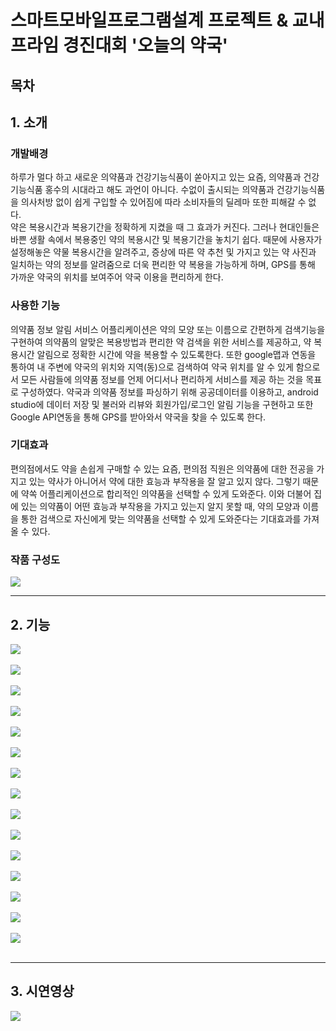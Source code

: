 스마트모바일프로그램설계 프로젝트 & 교내 프라임 경진대회 '오늘의 약국'
===================================
목차   
-----


## 1. 소개   

### 개발배경   
하루가 멀다 하고 새로운 의약품과 건강기능식품이 쏟아지고 있는 요즘, 의약품과 건강기능식품 홍수의 시대라고 해도 과언이 아니다. 수없이 출시되는 의약품과 건강기능식품을 의사처방 없이 쉽게 구입할 수 있어짐에 따라 소비자들의 딜레마 또한 피해갈 수 없다.    
약은 복용시간과 복용기간을 정확하게 지켰을 때 그 효과가 커진다. 그러나 현대인들은 바쁜 생활 속에서 복용중인 약의 복용시간 및 복용기간을 놓치기 쉽다. 때문에 사용자가 설정해놓은 약물 복용시간을 알려주고, 증상에 따른 약 추천 및 가지고 있는 약 사진과 일치하는 약의 정보를 알려줌으로 더욱 편리한 약 복용을 가능하게 하며, GPS를 통해 가까운 약국의 위치를 보여주어 약국 이용을 편리하게 한다.

### 사용한 기능   
의약품 정보 알림 서비스 어플리케이션은 약의 모양 또는 이름으로 간편하게 검색기능을 구현하여 의약품의 알맞은 복용방법과 편리한 약 검색을 위한 서비스를 제공하고, 약 복용시간 알림으로 정확한 시간에 약을 복용할 수 있도록한다. 또한 google맵과 연동을 통하여 내 주변에 약국의 위치와 지역(동)으로 검색하여 약국 위치를 알 수 있게 함으로서 모든 사람들에 의약품 정보를 언제 어디서나 편리하게 서비스를 제공 하는 것을 목표로 구성하였다. 약국과 의약품 정보를 파싱하기 위해 공공데이터를 이용하고, android studio에 데이터 저장 및 불러와 리뷰와 회원가입/로그인 알림 기능을 구현하고 또한 Google API연동을 통해 GPS를 받아와서 약국을 찾을 수 있도록 한다.

### 기대효과   
편의점에서도 약을 손쉽게 구매할 수 있는 요즘, 편의점 직원은 의약품에 대한 전공을 가지고 있는 약사가 아니어서 약에 대한 효능과 부작용을 잘 알고 있지 않다. 그렇기 때문에 약쏙 어플리케이션으로 합리적인 의약품을 선택할 수 있게 도와준다. 이와 더불어 집에 있는 의약품이 어떤 효능과 부작용을 가지고 있는지 알지 못할 때, 약의 모양과 이름을 통한 검색으로 자신에게 맞는 의약품을 선택할 수 있게 도와준다는 기대효과를 가져올 수 있다. 

### 작품 구성도
<img src="https://user-images.githubusercontent.com/57400849/131787259-ebb235dc-98dc-4d01-b83a-4741028ce4ca.png">


<hr/>

## 2. 기능


<img src="https://user-images.githubusercontent.com/57400849/131796567-cef3a012-9e4f-4b57-90d8-9e7e6993c0c3.png"><br><br>
<img src="https://user-images.githubusercontent.com/57400849/131796577-c11bf608-487c-48a5-a469-0bd529278dbe.png"><br><br>
<img src="https://user-images.githubusercontent.com/57400849/131796582-816998f0-12f4-4543-9f2c-983f7db74583.png"><br><br>
<img src="https://user-images.githubusercontent.com/57400849/131796588-1fd59bf3-a5ef-4497-a443-89d0bf0c1d29.png"><br><br>
<img src="https://user-images.githubusercontent.com/57400849/131796597-2eb2d50b-7c61-4284-af9a-58ffcd961160.png"><br><br>
<img src="https://user-images.githubusercontent.com/57400849/131796601-0847f755-9208-4e74-8d74-3a34b2de8720.png"><br><br>
<img src="https://user-images.githubusercontent.com/57400849/131796611-d10fcacd-0fd0-4d00-ba07-c3c510551371.png"><br><br>
<img src="https://user-images.githubusercontent.com/57400849/131796619-a8746599-a8e6-4deb-95e4-af87fdebb4dd.png"><br><br>
<img src="https://user-images.githubusercontent.com/57400849/131796626-d24254d3-63c7-40e0-8b63-9fe4335b3bbd.png"><br><br>
<img src="https://user-images.githubusercontent.com/57400849/131796636-ff338a22-b25d-4913-a4fd-3229ed693b49.png"><br><br>
<img src="https://user-images.githubusercontent.com/57400849/131796645-172cb057-2725-437a-a535-6b50a41f17b0.png"><br><br>
<img src="https://user-images.githubusercontent.com/57400849/131796655-1073a9a6-bae0-4d80-befb-b60e8188caa0.png"><br><br>
<img src="https://user-images.githubusercontent.com/57400849/131796663-d0a2d9af-5674-4961-af37-74cf36164b81.png"><br><br>
<img src="https://user-images.githubusercontent.com/57400849/131796673-b3238a8e-81b2-4eda-bf44-fcfecb01c5f5.png"><br><br>
<img src="https://user-images.githubusercontent.com/57400849/131796682-1f981c05-75d6-4e63-9949-cd9ec09b6f2b.png"><br><br>


<hr/>


## 3. 시연영상
<img src="https://user-images.githubusercontent.com/57400849/131797659-b868b11e-319f-4b0b-ad00-50dbcb8c30a8.gif"/><br><br>

